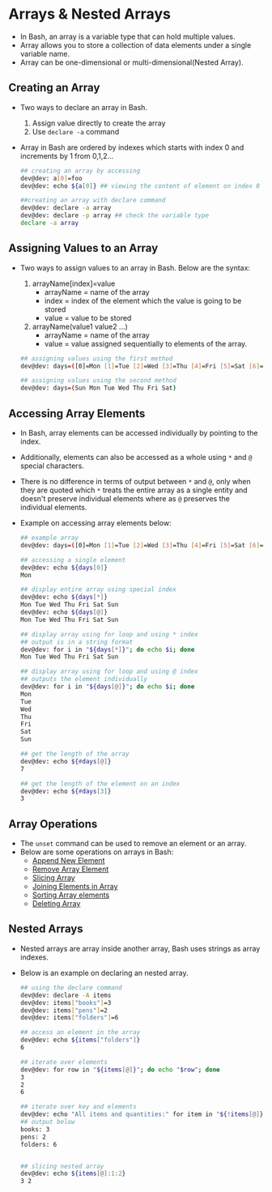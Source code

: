 # Arrays & Nested Arrays 
 - In Bash, an array is a variable type that can hold multiple values.
 - Array allows you to store a collection of data elements under a single variable name. 
 - Array can be one-dimensional or multi-dimensional(Nested Array).

## Creating an Array
 -  Two ways to declare an array in Bash. 
    1. Assign value directly to create the array 
    2. Use `declare -a` command 
 - Array in Bash are ordered by indexes which starts with index 0 and increments by 1 from 0,1,2...  

    ```bash
    ## creating an array by accessing
    dev@dev: a[0]=foo 
    dev@dev: echo ${a[0]} ## viewing the content of element on index 0
    
    ##creating an array with declare command
    dev@dev: declare -a array
    dev@dev: declare -p array ## check the variable type 
    declare -a array
    ```
## Assigning Values to an Array 
 - Two ways to assign values to an array in Bash. Below are the syntax: 
    1. arrayName[index]=value
        - arrayName = name of the array 
        - index = index of the element which the value is going to be stored
        - value = value to be stored
    2. arrayName(value1 value2 ...)
        - arrayName = name of the array
        - value = value assigned sequentially to elements of the array.

    ```bash
    ## assigning values using the first method
    dev@dev: days=([0]=Mon [1]=Tue [2]=Wed [3]=Thu [4]=Fri [5]=Sat [6]=Sun)
    
    ## assigning values using the second method
    dev@dev: days=(Sun Mon Tue Wed Thu Fri Sat)
    ```

## Accessing Array Elements
 - In Bash, array elements can be accessed individually by pointing to the index. 
 - Additionally, elements can also be accessed as a whole using `*` and `@` special characters.
 - There is no difference in terms of output between `*` and `@`, only when they are quoted which `*` treats the entire array as a single entity and doesn't preserve individual elements where as `@` preserves the individual elements. 
 - Example on accessing array elements below:

    ```bash
    ## example array
    dev@dev: days=([0]=Mon [1]=Tue [2]=Wed [3]=Thu [4]=Fri [5]=Sat [6]=Sun)

    ## accessing a single element
    dev@dev: echo ${days[0]}
    Mon 

    ## display entire array using special index
    dev@dev: echo ${days[*]}
    Mon Tue Wed Thu Fri Sat Sun
    dev@dev: echo ${days[@]}
    Mon Tue Wed Thu Fri Sat Sun

    ## display array using for loop and using * index
    ## output is in a string format
    dev@dev: for i in "${days[*]}"; do echo $i; done
    Mon Tue Wed Thu Fri Sat Sun

    ## display array using for loop and using @ index
    ## outputs the element individually
    dev@dev: for i in "${days[@]}"; do echo $i; done
    Mon
    Tue
    Wed
    Thu
    Fri
    Sat
    Sun

    ## get the length of the array 
    dev@dev: echo ${#days[@]} 
    7

    ## get the length of the element on an index
    dev@dev: echo ${#days[3]}
    3
    ```

## Array Operations 
 - The `unset` command can be used to remove an element or an array.
 - Below are some operations on arrays in Bash:
    - [Append New Element](./_Arrays%20Examples.md#append-new-element)
    - [Remove Array Element](./_Arrays%20Examples.md#remove-array-element)
    - [Slicing Array](./_Arrays%20Examples.md#slicing-array)
    - [Joining Elements in Array](./_Arrays%20Examples.md#joining-elements-in-array)
    - [Sorting Array elements](./_Arrays%20Examples.md#sorting-array-elements)
    - [Deleting Array](./_Arrays%20Examples.md#deleting-array)


## Nested Arrays
- Nested arrays are array inside another array, Bash uses strings as array indexes. 
- Below is an example on declaring an nested array. 

    ```bash 
    ## using the declare command 
    dev@dev: declare -A items
    dev@dev: items["books"]=3
    dev@dev: items["pens"]=2
    dev@dev: items["folders"]=6

    ## access an element in the array
    dev@dev: echo ${items["folders"]}
    6

    ## iterate over elements 
    dev@dev: for row in "${items[@]}"; do echo "$row"; done
    3 
    2 
    6

    ## iterate over key and elements 
    dev@dev: echo "All items and quantities:" for item in "${!items[@]}"; do number="${items[$item]}" echo "$item: $number" done
    ## output below
    books: 3
    pens: 2
    folders: 6


    ## slicing nested array
    dev@dev: echo ${items[@]:1:2}
    3 2
    